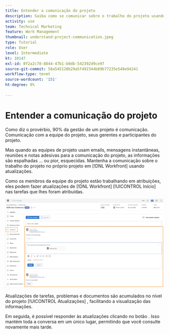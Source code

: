 ```yaml
---
title: Entender a comunicação do projeto
description: Saiba como se comunicar sobre o trabalho do projeto usando atualizações em projetos, tarefas, problemas ou documentos. Em seguida, revise as atualizações existentes em [!DNL  Workfront].
activity: use
team: Technical Marketing
feature: Work Management
thumbnail: understand-project-communication.jpeg
type: Tutorial
role: User
level: Intermediate
kt: 10147
exl-id: 0f2a2c78-8844-47b1-b0db-542392d9ce97
source-git-commit: 58a545120b29a5f492344b89b77235e548e94241
workflow-type: tm+mt
source-wordcount: '151'
ht-degree: 0%

---
```


# Entender a comunicação do projeto

Como diz o provérbio, 90% da gestão de um projeto é comunicação. Comunicação com a equipe do projeto, seus gerentes e participantes do projeto.

Mas quando as equipes de projeto usam emails, mensagens instantâneas, reuniões e notas adesivas para a comunicação do projeto, as informações são espalhadas ... ou pior, esquecidas. Mantenha a comunicação sobre o trabalho do projeto no próprio projeto em [!DNL Workfront] usando atualizações.

Como os membros da equipe do projeto estão trabalhando em atribuições, eles podem fazer atualizações de [!DNL Workfront] [!UICONTROL Início] nas tarefas que lhes foram atribuídas.

![Seção Atualizações em um projeto](assets/planner-fund-project-communication.png)

Atualizações de tarefas, problemas e documentos são acumulados no nível do projeto [!UICONTROL Atualizações] , facilitando a visualização das informações.

Em seguida, é possível responder às atualizações clicando no botão . Isso mantém toda a conversa em um único lugar, permitindo que você consulte novamente mais tarde.

<!---
learn more urls
Communicate about work in Home
Subscribe to items in Workfront
Update work
--->
